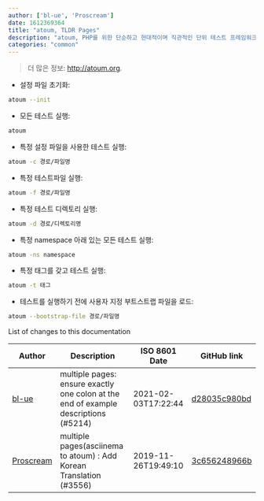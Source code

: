 ```yaml
---
author: ['bl-ue', 'Proscream']
date: 1612369364
title: "atoum, TLDR Pages"
description: "atoum, PHP를 위한 단순하고 현대적이며 직관적인 단위 테스트 프레임워크."
categories: "common"
---
```

> 더 많은 정보: <http://atoum.org>.

- 설정 파일 초기화:

```bash
atoum --init
```

- 모든 테스트 실행:

```bash
atoum
```

- 특정 설정 파일을 사용한 테스트 실행:

```bash
atoum -c 경로/파일명
```

- 특정 테스트파일 실행:

```bash
atoum -f 경로/파일명
```

- 특정 테스트 디렉토리 실행:

```bash
atoum -d 경로/디렉토리명
```

- 특정 namespace 아래 있는 모든 테스트 실행:

```bash
atoum -ns namespace
```

- 특정 태그를 갖고 테스트 실행:

```bash
atoum -t 태그
```

- 테스트를 실행하기 전에 사용자 지정 부트스트랩 파일을 로드:

```bash
atoum --bootstrap-file 경로/파일명
```
List of changes to this documentation


Author | Description | ISO 8601 Date | GitHub link
------|-----|-----|-----
[bl-ue](mailto:54780737+bl-ue@users.noreply.github.com) | multiple pages: ensure exactly one colon at the end of example descriptions (#5214) | 2021-02-03T17:22:44 | [d28035c980bd](https://github.com/tldr-pages/tldr/commit/d28035c980bde01b9168e76442fe564dc82ae5b7)
[Proscream](mailto:proscream@naver.com) | multiple pages(asciinema to atoum) : Add Korean Translation (#3556) | 2019-11-26T19:49:10 | [3c656248966b](https://github.com/tldr-pages/tldr/commit/3c656248966bd2da299e8964d96ef6df09d8ed0f)

